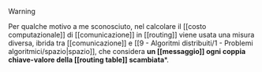 > [!Warning]
> Per qualche motivo a me sconosciuto, nel calcolare il [[costo computazionale]] di [[comunicazione]] in [[routing]] viene usata una misura diversa, ibrida tra [[comunicazione]] e [[9 - Algoritmi distribuiti/1 - Problemi algoritmici/spazio|spazio]], che considera **un [[messaggio]] ogni coppia chiave-valore della [[routing table]] scambiata***.

